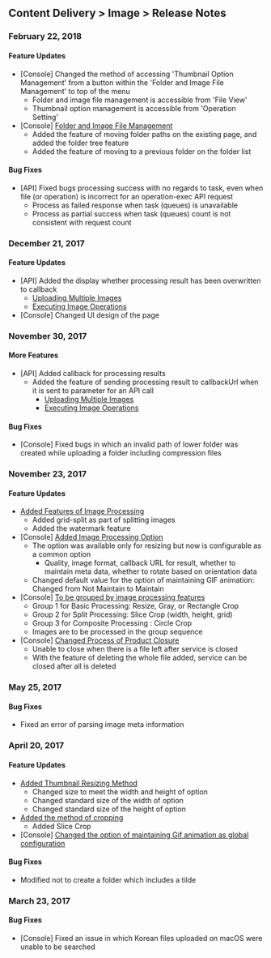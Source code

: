 ## Content Delivery > Image > Release Notes

### February 22, 2018
#### Feature Updates
* [Console] Changed the method of accessing 'Thumbnail Option Management' from a button within the 'Folder and Image File Management' to top of the menu  
	* Folder and image file management is accessible from 'File View'
	* Thumbnail option management is accessible from 'Operation Setting'
* [Console] [Folder and Image File Management](./console-guide/#_1)
	* Added the feature of moving folder paths on the existing page, and added the folder tree feature 
	* Added the feature of moving to a previous folder on the folder list

#### Bug Fixes 
* [API] Fixed bugs processing success with no regards to task, even when file (or operation) is incorrect for an operation-exec API request 
	* Process as failed response when task (queues) is unavailable 
	* Process as partial success when task (queues) count is not consistent with request count 

### December 21, 2017 
#### Feature Updates
* [API] Added the display whether processing result has been overwritten to callback 
	* [Uploading Multiple Images](./api-guide/#_16)
	* [Executing Image Operations](./api-guide/#_37)
* [Console] Changed UI design of the page 

### November 30, 2017
#### More Features 
* [API] Added callback for processing results 
	* Added the feature of sending processing result to callbackUrl when it is sent to parameter for an API call
		* [Uploading Multiple Images](./api-guide/#_16)
		* [Executing Image Operations](./api-guide/#_37)

#### Bug Fixes 
 * [Console] Fixed bugs in which an invalid path of lower folder was created while uploading a folder including compression files 

### November 23, 2017
#### Feature Updates 
* [Added Features of Image Processing](./api-guide/#_25)
	* Added grid-split as part of splitting images
	* Added the watermark feature
* [Console] [Added Image Processing Option](./console-guide/#_10)
	* The option was available only for resizing but now is configurable as a common option  
		* Quality, image format, callback URL for result, whether to maintain meta data, whether to rotate based on orientation data  
	* Changed default value for the option of maintaining GIF animation: Changed from Not Maintain to Maintain  
* [Console] [To be grouped by image processing features](./console-guide/#_10)
	* Group 1 for Basic Processing: Resize, Gray, or Rectangle Crop
	* Group 2 for Split Processing: Slice Crop (width, height, grid)
	* Group 3 for Composite Processing : Circle Crop
	* Images are to be processed in the group sequence 
* [Console] [Changed Process of Product Closure](./console-guide/#_8)
	* Unable to close when there is a file left after service is closed 
	* With the feature of deleting the whole file added, service can be closed after all is deleted  

### May 25, 2017
#### Bug Fixes
* Fixed an error of parsing image meta information 

### April 20, 2017 
#### Feature Updates 
* [Added Thumbnail Resizing Method](./console-guide/#_10) 
    * Changed size to meet the width and height of option 
    * Changed standard size of the width of option
    * Changed standard size of the height of option 
* [Added the method of cropping](./console-guide/#_10)
    * Added Slice Crop 
* [Console] [Changed the option of maintaining Gif animation as global configuration](./console-guide/#_10)

#### Bug Fixes 
* Modified not to create a folder which includes a tilde

### March 23, 2017
#### Bug Fixes
* [Console] Fixed an issue in which Korean files uploaded on macOS were unable to be searched 
